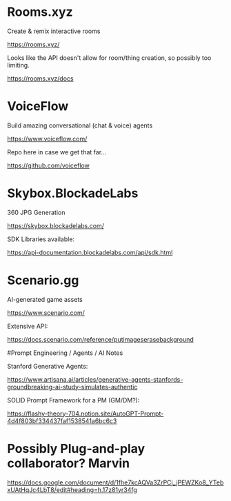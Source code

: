 # Rooms.xyz

Create & remix interactive rooms

https://rooms.xyz/

Looks like the API doesn't allow for room/thing creation, so possibly too limiting.

https://rooms.xyz/docs

# VoiceFlow

Build amazing conversational (chat & voice) agents

https://www.voiceflow.com/

Repo here in case we get that far...

https://github.com/voiceflow

# Skybox.BlockadeLabs
360 JPG Generation

https://skybox.blockadelabs.com/

SDK Libraries available: 

https://api-documentation.blockadelabs.com/api/sdk.html

# Scenario.gg
AI-generated game assets

https://www.scenario.com/

Extensive API:

https://docs.scenario.com/reference/putimageserasebackground

#Prompt Engineering / Agents / AI Notes

Stanford Generative Agents:

https://www.artisana.ai/articles/generative-agents-stanfords-groundbreaking-ai-study-simulates-authentic

SOLID Prompt Framework for a PM (GM/DM?):

https://flashy-theory-704.notion.site/AutoGPT-Prompt-4d4f803bf334437faf1538541a6bc6c3

# Possibly Plug-and-play collaborator? Marvin

https://docs.google.com/document/d/1fhe7kcAQVa3ZrPCj_jPEWZKo8_YTebxUAtHqJc4LbT8/edit#heading=h.17z81yr34fg
